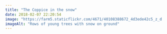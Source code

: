 ```yaml
---
title: "The Coppice in the snow"
date: 2018-02-07 22:20:54
image: "https://farm5.staticflickr.com/4671/40108388672_4d3ede42c5_z_d.jpg"
imageAlt: "Rows of young trees with snow on ground"
---
```

